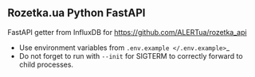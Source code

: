 Rozetka.ua Python FastAPI
---------------------

FastAPI getter from InfluxDB for https://github.com/ALERTua/rozetka_api

- Use environment variables from `.env.example </.env.example>`_
- Do not forget to run with `--init` for SIGTERM to correctly forward to child processes.
